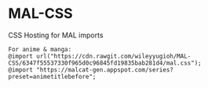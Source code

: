 # MAL-CSS
CSS Hosting for MAL imports

```
For anime & manga:
@import url("https://cdn.rawgit.com/wileyyugioh/MAL-CSS/6347f55537330f965d0c96845fd19835bab281d4/mal.css");
@import "https://malcat-gen.appspot.com/series?preset=animetitlebefore";
```
